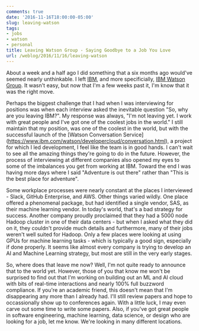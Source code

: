 ```yaml
---
comments: true
date: '2016-11-16T18:00:00-05:00'
slug: leaving-watson
tags:
- jobs
- watson
- personal
title: Leaving Watson Group - Saying Goodbye to a Job You Love
url: /weblog/2016/11/16/leaving-watson
---
```


About a week and a half ago I did something that a six months ago would've
seemed nearly unthinkable. I left [IBM](https://www.ibm.com/), and more
specificially, [IBM Watson Group](https://www.ibm.com/watson/). It wasn't easy,
but now that I'm a few weeks past it, I'm know that it was the right move.

Perhaps the biggest challenge that I had when I was interviewing for positions
was when each interview asked the inevitable question "So, why are you leaving
IBM?". My response was always, "I'm not leaving yet. I work with great people
and I've got one of the coolest jobs in the world." I still maintain that my
position, was one of the coolest in the world, but with the successful launch of
the [Watson Conversation Service]
(https://www.ibm.com/watson/developercloud/conversation.html), a project for
which I led development, I feel like the team is in good hands. I can't wait to
see all the amazing things they're going to do in the future. However, the
process of interviewing at different companies also opened my eyes to some of
the imbalances you get from working at IBM. Toward the end I was having more
days where I said "Adventure is out there" rather than "This is the best place
for adventure".

Some workplace processes were nearly constant at the places I interviewed -
Slack, GitHub Enterprise, and AWS. Other things varied wildly. One place offered
a phenomenal package, but had identified a single vendor, SAS, as their machine
learning vendor. In today's world, that's a bad strategy for success. Another
company proudly proclaimed that they had a 5000 node Hadoop cluster in one of
their data centers - but when I asked what they did on it, they couldn't provide
much details and furthermore, many of their jobs weren't well suited for Hadoop.
Only a few places were looking at using GPUs for machine learning tasks - which
is typically a good sign, especially if done properly. It seems like almost
every company is trying to develop an AI and Machine Learning strategy, but most
are still in the very early stages.

So, where does that leave me now? Well, I'm not quite ready to announce that to
the world yet. However, those of you that know me won't be surprised to find out
that I'm working on building out an ML and AI cloud with bits of real-time
interactions and nearly 100% full buzzword compliance. If you're an academic
friend, this doesn't mean that I'm disappearing any more than I already had.
I'll still review papers and hope to occassionally show up to conferences again.
With a little luck, I may even carve out some time to write some papers. Also,
if you've got great people in software engineering, machine learning, data
science, or design who are looking for a job, let me know. We're looking in many
different locations.
